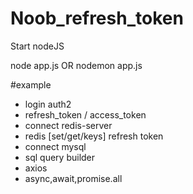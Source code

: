 # Noob_refresh_token

Start nodeJS

node app.js
OR
nodemon app.js


#example
- login auth2
- refresh_token / access_token
- connect redis-server
- redis [set/get/keys] refresh token
- connect mysql
- sql query builder
- axios
- async,await,promise.all
